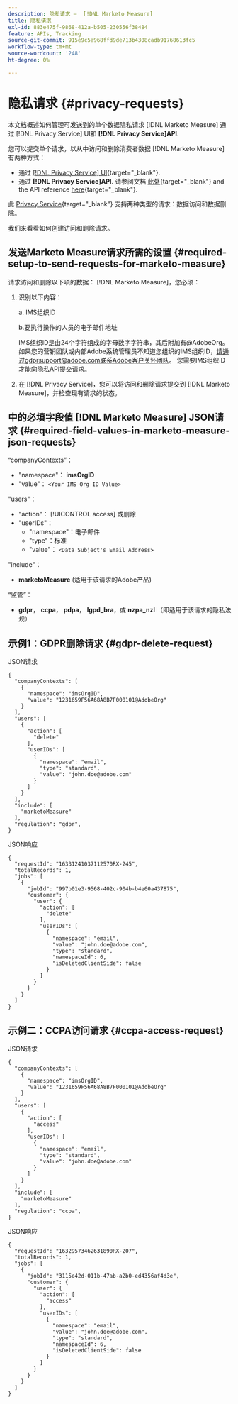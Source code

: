 ```yaml
---
description: 隐私请求 —  [!DNL Marketo Measure]
title: 隐私请求
exl-id: 883e475f-9868-412a-b505-230556f38484
feature: APIs, Tracking
source-git-commit: 915e9c5a968ffd9de713b4308cadb91768613fc5
workflow-type: tm+mt
source-wordcount: '248'
ht-degree: 0%

---
```


# 隐私请求 {#privacy-requests}

本文档概述如何管理可发送到的单个数据隐私请求 [!DNL Marketo Measure] 通过 [!DNL Privacy Service] UI和 **[!DNL Privacy Service]API**.

您可以提交单个请求，以从中访问和删除消费者数据 [!DNL Marketo Measure] 有两种方式：

* 通过 [[!DNL Privacy Service] UI](https://experienceleague.adobe.com/docs/experience-platform/privacy/ui/overview.html){target="_blank"}.
* 通过 **[!DNL Privacy Service]API**. 请参阅文档 [此处](https://experienceleague.adobe.com/docs/experience-platform/privacy/api/overview.html){target="_blank"} and the API reference [here](https://developer.adobe.com/experience-platform-apis/references/privacy-service/){target="_blank"}.

此 [Privacy Service](https://experienceleague.adobe.com/docs/experience-platform/privacy/home.html){target="_blank"} 支持两种类型的请求：数据访问和数据删除。

我们来看看如何创建访问和删除请求。

## 发送Marketo Measure请求所需的设置 {#required-setup-to-send-requests-for-marketo-measure}

请求访问和删除以下项的数据： [!DNL Marketo Measure]，您必须：

1. 识别以下内容：

   a. IMS组织ID

   b.要执行操作的人员的电子邮件地址

   IMS组织ID是由24个字符组成的字母数字字符串，其后附加有@AdobeOrg。 如果您的营销团队或内部Adobe系统管理员不知道您组织的IMS组织ID，请通过gdprsupport@adobe.com联系Adobe客户关怀团队。 您需要IMS组织ID才能向隐私API提交请求。

1. 在 [!DNL Privacy Service]，您可以将访问和删除请求提交到 [!DNL Marketo Measure]，并检查现有请求的状态。

## 中的必填字段值 [!DNL Marketo Measure] JSON请求 {#required-field-values-in-marketo-measure-json-requests}

“companyContexts”：

* &quot;namespace&quot;： **imsOrgID**
* &quot;value&quot;： `<Your IMS Org ID Value>`

&quot;users&quot;：

* &quot;action&quot;： [!UICONTROL access] 或删除
* &quot;userIDs&quot;：
   * &quot;namespace&quot;：电子邮件
   * &quot;type&quot;：标准
   * &quot;value&quot;： `<Data Subject's Email Address>`

&quot;include&quot;：

* **marketoMeasure** (适用于该请求的Adobe产品)

“监管”：

* **gdpr**， **ccpa**， **pdpa**， **lgpd_bra**，或 **nzpa_nzl** （即适用于该请求的隐私法规）

## 示例1：GDPR删除请求 {#gdpr-delete-request}

JSON请求

```text
{
  "companyContexts": [
    {
      "namespace": "imsOrgID",
      "value": "1231659F56A68A8B7F000101@AdobeOrg"
    }
  ],
  "users": [
    {
      "action": [
        "delete"
      ],
      "userIDs": [
        {
          "namespace": "email",
          "type": "standard",
          "value": "john.doe@adobe.com"
        }
      ]
    }
  ],
  "include": [
    "marketoMeasure"
  ],
  "regulation": "gdpr",
}
```

JSON响应

```text
{
  "requestId": "16331241037112570RX-245",
  "totalRecords": 1,
  "jobs": [
    {
      "jobId": "997b01e3-9568-402c-904b-b4e60a437875",
      "customer": {
        "user": {
          "action": [
            "delete"
          ],
          "userIDs": [
            {
              "namespace": "email",
              "value": "john.doe@adobe.com",
              "type": "standard",
              "namespaceId": 6,
              "isDeletedClientSide": false
            }
          ]
        }
      }
    }
  ]
}
```

## 示例二：CCPA访问请求 {#ccpa-access-request}

JSON请求

```text
{
  "companyContexts": [
    {
      "namespace": "imsOrgID",
      "value": "1231659F56A68A8B7F000101@AdobeOrg"
    }
  ],
  "users": [
    {
      "action": [
        "access"
      ],
      "userIDs": [
        {
          "namespace": "email",
          "type": "standard",
          "value": "john.doe@adobe.com"
        }
      ]
    }
  ],
  "include": [
    "marketoMeasure"
  ],
  "regulation": "ccpa",
}
```

JSON响应

```text
{
  "requestId": "16329573462631890RX-207",
  "totalRecords": 1,
  "jobs": [
    {
      "jobId": "3115e42d-011b-47ab-a2b0-ed4356af4d3e",
      "customer": {
        "user": {
          "action": [
            "access"
          ],
          "userIDs": [
            {
              "namespace": "email",
              "value": "john.doe@adobe.com",
              "type": "standard",
              "namespaceId": 6,
              "isDeletedClientSide": false
            }
          ]
        }
      }
    }
  ]
}
```
